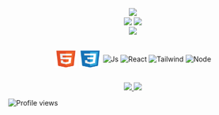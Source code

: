 <div align="center">
 <img height="150em" src="https://github-profile-summary-cards.vercel.app/api/cards/profile-details?username=rdcodigo&theme=gruvbox"/>
</div>
<div align="center"> 
 <img height="150em" src="https://github-readme-stats.vercel.app/api?username=rdcodigo&show_icons=true&theme=gruvbox&include_all_commits=true&count_private=false&hide_border=true"/>
 <img height="150em" src="https://github-readme-stats.vercel.app/api/top-langs/?username=rdcodigo&layout=compact&langs_count=7&theme=gruvbox&hide_border=true"/>
</div>
<div align="center"> 
 <img height="150em" src="https://github-readme-streak-stats.herokuapp.com/?user=rdcodigo&theme=gruvbox&hide_border=true"/>
</div>

##

<div align="center">
  </h3><img align="center" alt="HTML" height="35" width="45" src="https://raw.githubusercontent.com/devicons/devicon/master/icons/html5/html5-original.svg">
  <img align="center" alt="CSS" height="35" width="45" src="https://raw.githubusercontent.com/devicons/devicon/master/icons/css3/css3-original.svg">
  <img align="center" alt="Js" height="35" width="45" src="https://cdn.jsdelivr.net/gh/devicons/devicon/icons/javascript/javascript-original.svg">
  <img align="center" alt="React" height="35" width="45" src="https://cdn.jsdelivr.net/gh/devicons/devicon/icons/react/react-original.svg">
  <img align="center" alt="Tailwind" height="35" width="45" src="https://cdn.jsdelivr.net/gh/devicons/devicon/icons/tailwindcss/tailwindcss-plain.svg"> 
  <img align="center" alt="Node" height="35" width="45" src="https://cdn.jsdelivr.net/gh/devicons/devicon/icons/nodejs/nodejs-plain.svg">
 </div>
  
##
 
<div align="center">
  <a href="https://www.linkedin.com/in/rdcodigo/" target="_blank"><img src="https://img.shields.io/badge/-LinkedIn-%230077B5?style=for-the-badge&logo=linkedin&logoColor=white"</a>
  <a href="https://page-three-orcin.vercel.app/" target="_blank"><img src="https://img.shields.io/badge/portfólio-important?style=for-the-badge&logo=About.me&logoColor=white"></a>
 <p align="left"> <img src="https://komarev.com/ghpvc/?username=rdcodigo&color=critical" alt="Profile views"/></p>
</div>

